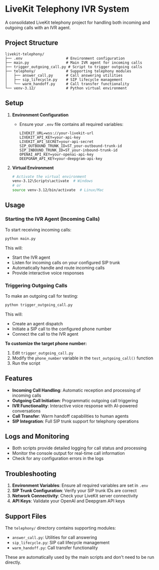 # LiveKit Telephony IVR System

A consolidated LiveKit telephony project for handling both incoming and outgoing calls with an IVR agent.

## Project Structure

```
livekit-telephony/
├── .env                    # Environment configuration
├── main.py                 # Main IVR agent for incoming calls
├── trigger_outgoing_call.py # Script to trigger outgoing calls
├── telephony/              # Supporting telephony modules
│   ├── answer_call.py      # Call answering utilities
│   ├── sip_lifecycle.py    # SIP lifecycle management
│   └── warm_handoff.py     # Call transfer functionality
└── venv-3.12/              # Python virtual environment
```

## Setup

1. **Environment Configuration**
   - Ensure your `.env` file contains all required variables:
     ```
     LIVEKIT_URL=wss://your-livekit-url
     LIVEKIT_API_KEY=your-api-key
     LIVEKIT_API_SECRET=your-api-secret
     SIP_OUTBOUND_TRUNK_ID=ST_your-outbound-trunk-id
     SIP_INBOUND_TRUNK_ID=ST_your-inbound-trunk-id
     OPENAI_API_KEY=your-openai-api-key
     DEEPGRAM_API_KEY=your-deepgram-api-key
     ```

2. **Virtual Environment**
   ```bash
   # Activate the virtual environment
   venv-3.12\Scripts\activate  # Windows
   # or
   source venv-3.12/bin/activate  # Linux/Mac
   ```

## Usage

### Starting the IVR Agent (Incoming Calls)

To start receiving incoming calls:

```bash
python main.py
```

This will:
- Start the IVR agent
- Listen for incoming calls on your configured SIP trunk
- Automatically handle and route incoming calls
- Provide interactive voice responses

### Triggering Outgoing Calls

To make an outgoing call for testing:

```bash
python trigger_outgoing_call.py
```

This will:
- Create an agent dispatch
- Initiate a SIP call to the configured phone number
- Connect the call to the IVR agent

**To customize the target phone number:**
1. Edit `trigger_outgoing_call.py`
2. Modify the `phone_number` variable in the `test_outgoing_call()` function
3. Run the script

## Features

- **Incoming Call Handling**: Automatic reception and processing of incoming calls
- **Outgoing Call Initiation**: Programmatic outgoing call triggering
- **IVR Functionality**: Interactive voice response with AI-powered conversations
- **Call Transfer**: Warm handoff capabilities to human agents
- **SIP Integration**: Full SIP trunk support for telephony operations

## Logs and Monitoring

- Both scripts provide detailed logging for call status and processing
- Monitor the console output for real-time call information
- Check for any configuration errors in the logs

## Troubleshooting

1. **Environment Variables**: Ensure all required variables are set in `.env`
2. **SIP Trunk Configuration**: Verify your SIP trunk IDs are correct
3. **Network Connectivity**: Check your LiveKit server connectivity
4. **API Keys**: Validate your OpenAI and Deepgram API keys

## Support Files

The `telephony/` directory contains supporting modules:
- `answer_call.py`: Utilities for call answering
- `sip_lifecycle.py`: SIP call lifecycle management
- `warm_handoff.py`: Call transfer functionality

These are automatically used by the main scripts and don't need to be run directly.
